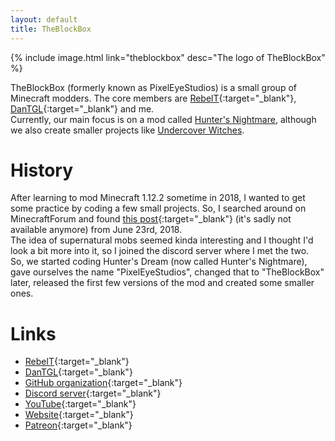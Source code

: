 ```yaml
---
layout: default
title: TheBlockBox
---
```

{% include image.html link="theblockbox" desc="The logo of TheBlockBox" %}

TheBlockBox (formerly known as PixelEyeStudios) is a small group of Minecraft modders. The core members are [RebelT](https://github.com/PixelEyeStudios){:target="_blank"}, [DanTGL](https://github.com/DanTGL){:target="_blank"} and me.  
Currently, our main focus is on a mod called [Hunter's Nightmare](hunters_nightmare.html), although we also create smaller projects like [Undercover Witches](undercover_witches.html).

# History
After learning to mod Minecraft 1.12.2 sometime in 2018, I wanted to get some practice by coding a few small projects. So, I searched around on MinecraftForum and found [this post](https://www.minecraftforum.net/forums/mapping-and-modding-java-edition/minecraft-mods/requests-ideas-for-mods/2906874-modification-idea-supernatural-entities-mod-sem){:target="_blank"}
 (it's sadly not available anymore) from June 23rd, 2018.  
The idea of supernatural mobs seemed kinda interesting and I thought I'd look a bit more into it, so I joined the discord server where I met the two.  
So, we started coding Hunter's Dream (now called Hunter's Nightmare), gave ourselves the name "PixelEyeStudios", changed that to "TheBlockBox" later, released the first few versions of the mod and created some smaller ones.

# Links
* [RebelT](https://github.com/PixelEyeStudios){:target="_blank"}
* [DanTGL](https://github.com/DanTGL){:target="_blank"}
* [GitHub organization](https://github.com/TheBlockBox){:target="_blank"}
* [Discord server](https://discord.gg/Mpdry7t){:target="_blank"}
* [YouTube](https://www.youtube.com/TheBlockBox){:target="_blank"}
* [Website](https://theblockbox.github.io/){:target="_blank"}
* [Patreon](https://www.patreon.com/TheBlockBox){:target="_blank"}